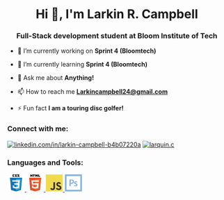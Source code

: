<h1 align="center">Hi 👋, I'm Larkin R. Campbell</h1>
<h3 align="center">Full-Stack development student at Bloom Institute of Tech</h3>

- 🔭 I’m currently working on **Sprint 4 (Bloomtech)**

- 🌱 I’m currently learning **Sprint 4 (Bloomtech)**

- 💬 Ask me about **Anything!**

- 📫 How to reach me **Larkincampbell24@gmail.com**

- ⚡ Fun fact **I am a touring disc golfer!**

<h3 align="left">Connect with me:</h3>
<p align="left">
<a href="https://linkedin.com/in/linkedin.com/in/larkin-campbell-b4b07220a" target="blank"><img align="center" src="https://raw.githubusercontent.com/rahuldkjain/github-profile-readme-generator/master/src/images/icons/Social/linked-in-alt.svg" alt="linkedin.com/in/larkin-campbell-b4b07220a" height="30" width="40" /></a>
<a href="https://instagram.com/larquin.c" target="blank"><img align="center" src="https://raw.githubusercontent.com/rahuldkjain/github-profile-readme-generator/master/src/images/icons/Social/instagram.svg" alt="larquin.c" height="30" width="40" /></a>
</p>

<h3 align="left">Languages and Tools:</h3>
<p align="left"> <a href="https://www.w3schools.com/css/" target="_blank" rel="noreferrer"> <img src="https://raw.githubusercontent.com/devicons/devicon/master/icons/css3/css3-original-wordmark.svg" alt="css3" width="40" height="40"/> </a> <a href="https://www.w3.org/html/" target="_blank" rel="noreferrer"> <img src="https://raw.githubusercontent.com/devicons/devicon/master/icons/html5/html5-original-wordmark.svg" alt="html5" width="40" height="40"/> </a> <a href="https://developer.mozilla.org/en-US/docs/Web/JavaScript" target="_blank" rel="noreferrer"> <img src="https://raw.githubusercontent.com/devicons/devicon/master/icons/javascript/javascript-original.svg" alt="javascript" width="40" height="40"/> </a> <a href="https://www.photoshop.com/en" target="_blank" rel="noreferrer"> <img src="https://raw.githubusercontent.com/devicons/devicon/master/icons/photoshop/photoshop-line.svg" alt="photoshop" width="40" height="40"/> </a> </p>
